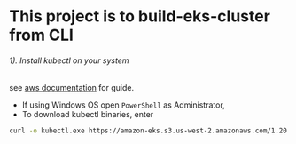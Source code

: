 # This project is to build-eks-cluster from CLI

###### 1). Install kubectl on your system 
see [aws documentation](https://docs.aws.amazon.com/eks/latest/userguide/install-kubectl.html) for guide.

- If using Windows OS open `PowerShell` as Administrator,
- To download kubectl binaries, enter 
```bash
curl -o kubectl.exe https://amazon-eks.s3.us-west-2.amazonaws.com/1.20.4/2021-04-12/bin/windows/amd64/kubectl.exe
```



